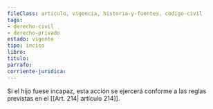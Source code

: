 ```yaml
---
fileClass: articulo, vigencia, historia-y-fuentes, codigo-civil
tags:
- derecho-civil
- derecho-privado
estado: vigente
tipo: inciso
libro:
titulo:
parrafo:
corriente-juridica:
---
```

Si el hijo fuese incapaz, esta acción se ejercerá conforme a las reglas previstas en el [[Art. 214| artículo 214]].